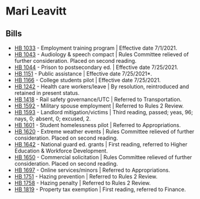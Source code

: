 # Mari Leavitt
## Bills
* [HB 1033](/bill/2021-22/hb/1033/) - Employment training program | Effective date 7/1/2021.
* [HB 1043](/bill/2021-22/hb/1043/) - Audiology & speech compact | Rules Committee relieved of further consideration.  Placed on second reading.
* [HB 1044](/bill/2021-22/hb/1044/) - Prison to postsecondary ed. | Effective date 7/25/2021.
* [HB 1151](/bill/2021-22/hb/1151/) - Public assistance | Effective date 7/25/2021*.
* [HB 1166](/bill/2021-22/hb/1166/) - College students pilot | Effective date 7/25/2021.
* [HB 1242](/bill/2021-22/hb/1242/) - Health care workers/leave | By resolution, reintroduced and retained in present status.
* [HB 1418](/bill/2021-22/hb/1418/) - Rail safety governance/UTC | Referred to Transportation.
* [HB 1592](/bill/2021-22/hb/1592/) - Military spouse employment | Referred to Rules 2 Review.
* [HB 1593](/bill/2021-22/hb/1593/) - Landlord mitigation/victims | Third reading, passed; yeas, 96; nays, 0; absent, 0; excused, 2.
* [HB 1601](/bill/2021-22/hb/1601/) - Student homelessness pilot | Referred to Appropriations.
* [HB 1620](/bill/2021-22/hb/1620/) - Extreme weather events | Rules Committee relieved of further consideration.  Placed on second reading.
* [HB 1642](/bill/2021-22/hb/1642/) - National guard ed. grants | First reading, referred to Higher Education & Workforce Development.
* [HB 1650](/bill/2021-22/hb/1650/) - Commercial solicitation | Rules Committee relieved of further consideration.  Placed on second reading.
* [HB 1697](/bill/2021-22/hb/1697/) - Online services/minors | Referred to Appropriations.
* [HB 1751](/bill/2021-22/hb/1751/) - Hazing prevention | Referred to Rules 2 Review.
* [HB 1758](/bill/2021-22/hb/1758/) - Hazing penalty | Referred to Rules 2 Review.
* [HB 1819](/bill/2021-22/hb/1819/) - Property tax exemption | First reading, referred to Finance.
